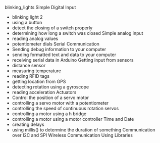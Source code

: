 blinking_lights
Simple Digital Input
* blinking light 2
* using a button
* detect the closing of a switch properly
* determining how long a switch was closed
Simple analog input
* reading analog values
* potentiometer dials
Serial Communication
* Sending debug information to your computer
* sending formatted text and data to your computer
* receiving serial data in Arduino
Getting input from sensors
* distance sensor
* measuring temperature
* reading RFID tags
* getting location from GPS
* detecting rotation using a gyroscope
* reading acceleration
Actuators
* Control the position of a servo motor
* controlling a servo motor with a potentiometer
* controlling the speed of continuous rotation servos
* controlling a motor using a h bridge
* controlling a motor using a motor controller
Time and Date
* creating delays
* using millis() to determine the duration of something
Communication over I2C and SPI
Wireless Communication
Using Libraries